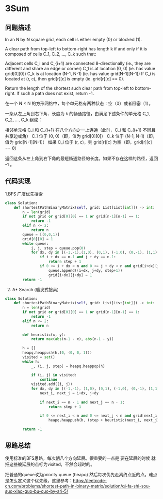 #  3Sum

## 问题描述

In an N by N square grid, each cell is either empty (0) or blocked (1).

A clear path from top-left to bottom-right has length k if and only if it is composed of cells C_1, C_2, ..., C_k such that:

Adjacent cells C_i and C_{i+1} are connected 8-directionally (ie., they are different and share an edge or corner)
C_1 is at location (0, 0) (ie. has value grid[0][0])
C_k is at location (N-1, N-1) (ie. has value grid[N-1][N-1])
If C_i is located at (r, c), then grid[r][c] is empty (ie. grid[r][c] == 0).

Return the length of the shortest such clear path from top-left to bottom-right.  If such a path does not exist, return -1.

在一个 N × N 的方形网格中，每个单元格有两种状态：空（0）或者阻塞（1）。

一条从左上角到右下角、长度为 k 的畅通路径，由满足下述条件的单元格 C_1, C_2, ..., C_k 组成：

相邻单元格 C_i 和 C_{i+1} 在八个方向之一上连通（此时，C_i 和 C_{i+1} 不同且共享边或角）
C_1 位于 (0, 0)（即，值为 grid[0][0]）
C_k 位于 (N-1, N-1)（即，值为 grid[N-1][N-1]）
如果 C_i 位于 (r, c)，则 grid[r][c] 为空（即，grid[r][c] == 0）

返回这条从左上角到右下角的最短畅通路径的长度。如果不存在这样的路径，返回 -1 。


## 代码实现

1.BFS 广度优先搜索
```python
class Solution:
    def shortestPathBinaryMatrix(self, grid: List[List[int]]) -> int:
        n = len(grid)
        if not grid or grid[0][0] == 1 or grid[n-1][n-1] == 1:
            return -1
        elif n <= 2:
            return n
        queue = [(0,0,1)]
        grid[0][0] = 1
        while queue:
            i, j, step = queue.pop(0)
            for dx, dy in [(-1,-1),(1,0), (0,1), (-1,0), (0,-1), (1,1), (1,-1), (-1,1)]:
                if i + dx == n-1 and j + dy == n-1:
                    return step + 1
                if 0 <= i + dx < n and 0 <= j + dy < n and grid[i+dx][j+dy] == 0:
                    queue.append((i+dx, j+dy, step+1))
                    grid[i+dx][j+dy] = 1
        return -1
```

2. A* Search (启发式搜索)
```python
class Solution:
    def shortestPathBinaryMatrix(self, grid: List[List[int]]) -> int:
        n = len(grid) 
        if not grid or grid[0][0] == 1 or grid[n-1][n-1] == 1: 
            return -1 
        elif n <= 2: 
            return n 
            
        def heuristic(x, y): 
            return max(abs(n-1 - x), abs(n-1 - y)) 
            
        h = [] 
        heapq.heappush(h,(0, (0, 0, 1))) 
        visited = set() 
        while h: 
            _, (i, j, step) = heapq.heappop(h) 
            
            if (i, j) in visited: 
                continue 
            visited.add((i, j)) 
            for dx, dy in [(-1,-1), (1,0), (0,1), (-1,0), (0,-1), (1,1), (1,-1), (-1,1)]: 
                next_i, next_j = i+dx, j+dy 
                
                if next_i == n - 1 and next_j == n - 1:
                    return step + 1 
                    
                if 0 <= next_i < n and 0 <= next_j < n and grid[next_i][next_j] == 0: 
                    heapq.heappush(h, (step + heuristic(next_i, next_j), (next_i, next_j, step+1)))
        
        return -1
```

## 思路总结

使用标准的BFS思路，每次朝八个方向延展。很重要的一点是 要在延展的时候 就把这些被延展的点标为visited，不然会超时的。

把普通的queue改为priority queue (heapq) 然后每次优先走离终点近的点。难点是怎么定义这个优先级，这里参考：https://leetcode-cn.com/problems/shortest-path-in-binary-matrix/solution/qi-fa-shi-sou-suo-xiao-guo-bu-cuo-by-ari-5/